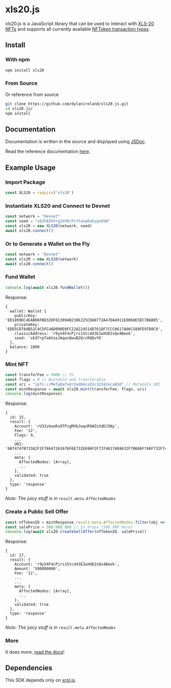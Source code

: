 # xls20.js

xls20.js is a JavaScript library that can be used to interact with [XLS-20 NFTs](https://github.com/XRPLF/XRPL-Standards/discussions/46) and supports all currently available [NFToken transaction types](https://xrpl.org/known-amendments.html#nonfungibletokensv1).

## Install

### With npm

```bash
npm install xls20
```

### From Source

Or reference from source

```bash
git clone https://github.com/dylanireland/xls20.js.git
cd xls20.js/
npm install
```

## Documentation

Documentation is written in the source and displayed using [JSDoc](https://jsdoc.app/).

Read the reference documentation [here](https://xdragons.io/xls20js/reference).

## Example Usage

### Import Package

```javascript
const XLS20 = require('xls20')
```

### Instantiate XLS20 and Connect to Devnet

```javascript
const network = "Devnet"
const seed = "sEdV82hVrg1hYKrPcYtanw6oEypn6VW"
const xls20 = new XLS20(network, seed)
await xls20.connect()
```

### Or to Generate a Wallet on the Fly

```javascript
const network = "Devnet"
const xls20 = new XLS20(network)
await xls20.connect()
```

### Fund Wallet

```javascript
console.log(await xls20.fundWallet())
```

Response:

```
{
  wallet: Wallet {
    publicKey: 'ED1899DC4EAB06FBD32DF013094B230E225CDA8772A47DA4911E0068E5DC7B6B05',
    privateKey: 'EDD5CD784B52C4C5FC46D090E0FC22A224514D761DF7CCC0617A06C589FE97D8C9',
    classicAddress: 'r9yV4F4cPjrs15tcd43E2wXUD2sQx4Beek',
    seed: 'sEd7rpTaAVzeJAqonQwuB2QrcRQQvYD'
  },
  balance: 1000
}
```

### Mint NFT

```javascript
const transferFee = 5000 // 5%
const flags = 9 // Burnable and transferable
const uri = "ipfs://MeTaDaTaUrIed84ca32c32342eca83d" // Metadata URI
const mintResponse = await xls20.mint(transferFee, flags, uri)
console.log(mintResponse)
```

Response:

```
{
  id: 15,
  result: {
    Account: 'rU32vbeoRu9TPigMXbJwqxRhWZsXdDJ5Ny',
    Fee: '12',
    Flags: 9,
    ...
    URI: '68747470733A2F2F78647261676F6E732E696F2F7374617469632F70686F746F732F746573746173736574732F312E706E67',
    ...
    meta: {
      AffectedNodes: [Array],
      ...
    },
    validated: true
  },
  type: 'response'
}
```

*Note: The juicy stuff is in `result.meta.AffectedNodes`*

### Create a Public Sell Offer

```javascript
const nfTokenID = mintResponse.result.meta.AffectedNodes.filter(obj => 'CreatedNode' in obj)[0].CreatedNode.NewFields.NFTokens[0].NFToken.NFTokenID;
const salePrice = 500_000_000 // In drops (500 XRP here)
console.log(await xls20.createSellOffer(nfTokenID, salePrice))
```

Response:

```
{
  id: 17,
  result: {
    Account: 'r9yV4F4cPjrs15tcd43E2wXUD2sQx4Beek',
    Amount: '500000000',
    Fee: '12',
    ...
    ...
    meta: {
      AffectedNodes: [Array],
      ...
    },
    validated: true
  },
  type: 'response'
}
```

*Note: The juicy stuff is in `result.meta.AffectedNodes`*

### More

It does more, [read the docs](https://xdragons.io/xls20js/reference)!

## Dependencies

This SDK depends only on [xrpl.js](https://github.com/XRPLF/xrpl.js/).
